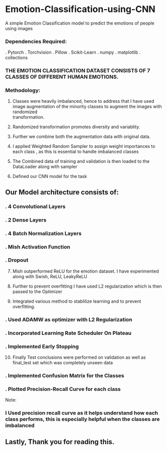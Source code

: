 # Emotion-Classification-using-CNN
A simple Emotion Classification model to predict the emotions of people using images

### Dependencies Required:

. Pytorch
. Torchvision
. Pillow
. Scikit-Learn
. numpy
. matplotlib
. collections


### THE EMOTION CLASSIFICATION DATASET CONSISTS OF 7 CLASSES OF DIFFERENT HUMAN EMOTIONS.

### Methodology:

1. Classes were heavily imbalanced, hence to address that I have used image augmentation of the minority classes to augment the images with randomized   
   transformation.
   
2. Randomized transformation promotes diversity and variablity.

3. Further we combine both the augmentation data with original data.

4. I applied Weighted Random Sampler to assign weight importances to each class , as this is essential to handle imbalanced classes

5. The Combined data of training and validation is then loaded to the DataLoader along with sampler
   
6. Defined our CNN model for the task

## Our Model architecture consists of:

### . 4 Convolutional Layers
### . 2 Dense Layers
### . 4 Batch Normalization Layers        
### . Mish Activation Function        
### . Dropout 



7. Mish outperformed ReLU for the emotion dataset. I have experimented along with Swish, ReLU, LeakyReLU

8. Further to prevent overfitting I have used L2 regularization which is then passed to the Optimizer
   
9. Integrated various method to stablilize learning and to prevent overfitting.

### . Used ADAMW as optimizer with L2 Regularization
### . Incorporated Learning Rate Scheduler On Plateau
### . Implemented Early Stopping


10. Finally Test conclusions were performed on validation as well as final_test set which was completely unseen data

### . Implemented Confusion Matrix for the Classes
### . Plotted Precision-Recall Curve for each class

Note:
### I Used precision recall curve as it helps understand how each class performs, this is especially helpful when the classes are imbalanced


## Lastly, Thank you for reading this.


 
       
